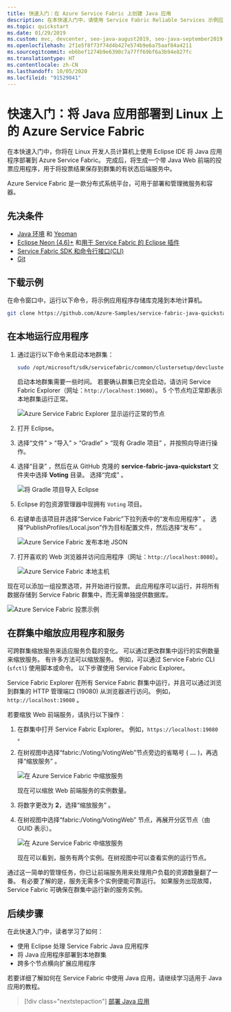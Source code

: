 ```yaml
---
title: 快速入门：在 Azure Service Fabric 上创建 Java 应用
description: 在本快速入门中，请使用 Service Fabric Reliable Services 示例应用程序创建用于 Azure 的 Java 应用程序。
ms.topic: quickstart
ms.date: 01/29/2019
ms.custom: mvc, devcenter, seo-java-august2019, seo-java-september2019, devx-track-java
ms.openlocfilehash: 2f1e5f8f73f74d4b427e574b9e6a75aaf84a4211
ms.sourcegitcommit: eb6bef1274b9e6390c7a77ff69bf6a3b94e827fc
ms.translationtype: HT
ms.contentlocale: zh-CN
ms.lasthandoff: 10/05/2020
ms.locfileid: "91529841"
---
```

# <a name="quickstart--deploy-a-java-app-to-azure-service-fabric-on-linux"></a>快速入门：将 Java 应用部署到 Linux 上的 Azure Service Fabric

在本快速入门中，你将在 Linux 开发人员计算机上使用 Eclipse IDE 将 Java 应用程序部署到 Azure Service Fabric。 完成后，将生成一个带 Java Web 前端的投票应用程序，用于将投票结果保存到群集的有状态后端服务中。

Azure Service Fabric 是一款分布式系统平台，可用于部署和管理微服务和容器。

## <a name="prerequisites"></a>先决条件

- [Java 环境](./service-fabric-get-started-linux.md#set-up-java-development) 和 [Yeoman](./service-fabric-get-started-linux.md#set-up-yeoman-generators-for-containers-and-guest-executables)
- [Eclipse Neon (4.6)+](https://www.eclipse.org/downloads/packages/) 和[用于 Service Fabric 的 Eclipse 插件](./service-fabric-get-started-linux.md#install-the-eclipse-plug-in-optional)
- [Service Fabric SDK 和命令行接口(CLI)](./service-fabric-get-started-linux.md#installation-methods)
- [Git](https://git-scm.com/downloads)

## <a name="download-the-sample"></a>下载示例

在命令窗口中，运行以下命令，将示例应用程序存储库克隆到本地计算机。

```bash
git clone https://github.com/Azure-Samples/service-fabric-java-quickstart.git
```

## <a name="run-the-application-locally"></a>在本地运行应用程序

1. 通过运行以下命令来启动本地群集：

    ```bash
    sudo /opt/microsoft/sdk/servicefabric/common/clustersetup/devclustersetup.sh
    ```
    启动本地群集需要一些时间。 若要确认群集已完全启动，请访问 Service Fabric Explorer（网址：`http://localhost:19080`）。 5 个节点均正常即表示本地群集运行正常。

    ![Azure Service Fabric Explorer 显示运行正常的节点](./media/service-fabric-quickstart-java/service-fabric-explorer-healthy-nodes.png)

2. 打开 Eclipse。
3. 选择“文件”   > “导入”   > “Gradle”   > “现有 Gradle 项目”  ，并按照向导进行操作。
4. 选择“目录”  ，然后在从 GitHub 克隆的 **service-fabric-java-quickstart** 文件夹中选择 **Voting** 目录。 选择“完成”  。

    ![将 Gradle 项目导入 Eclipse](./media/service-fabric-quickstart-java/eclipse-import-gradle-project.png)

5. Eclipse 的包资源管理器中现拥有 `Voting` 项目。
6. 右键单击该项目并选择“Service Fabric”下拉列表中的“发布应用程序”   。 选择“PublishProfiles/Local.json”作为目标配置文件，然后选择“发布”   。

    ![Azure Service Fabric 发布本地 JSON](./media/service-fabric-quickstart-java/service-fabric-publish-local-json.png)

7. 打开喜欢的 Web 浏览器并访问应用程序（网址：`http://localhost:8080`）。

    ![Azure Service Fabric 本地主机](./media/service-fabric-quickstart-java/service-fabric-local-host.png)

现在可以添加一组投票选项，并开始进行投票。 此应用程序可以运行，并将所有数据存储到 Service Fabric 群集中，而无需单独提供数据库。

![Azure Service Fabric 投票示例](./media/service-fabric-quickstart-java/service-fabric-voting-sample.png)

## <a name="scale-applications-and-services-in-a-cluster"></a>在群集中缩放应用程序和服务

可跨群集缩放服务来适应服务负载的变化。 可以通过更改群集中运行的实例数量来缩放服务。 有许多方法可以缩放服务。 例如，可以通过 Service Fabric CLI (`sfctl`) 使用脚本或命令。 以下步骤使用 Service Fabric Explorer。

Service Fabric Explorer 在所有 Service Fabric 群集中运行，并且可以通过浏览到群集的 HTTP 管理端口 (19080) 从浏览器进行访问。 例如，`http://localhost:19080` 。

若要缩放 Web 前端服务，请执行以下操作：

1. 在群集中打开 Service Fabric Explorer。 例如，`https://localhost:19080` 。
2. 在树视图中选择“fabric:/Voting/VotingWeb”节点旁边的省略号 ( **...** )，再选择“缩放服务”   。

    ![在 Azure Service Fabric 中缩放服务](./media/service-fabric-quickstart-java/service-fabric-scale-service.png)

    现在可以缩放 Web 前端服务的实例数量。

3. 将数字更改为 **2**，选择“缩放服务”  。
4. 在树视图中选择“fabric:/Voting/VotingWeb”  节点，再展开分区节点（由 GUID 表示）。

    ![在 Azure Service Fabric 中缩放服务](./media/service-fabric-quickstart-java/service-fabric-explorer-service-scaled.png)

    现在可以看到，服务有两个实例。在树视图中可以查看实例的运行节点。

通过这一简单的管理任务，你已让前端服务用来处理用户负载的资源数量翻了一番。 有必要了解的是，服务无需多个实例便能可靠运行。 如果服务出现故障，Service Fabric 可确保在群集中运行新的服务实例。

## <a name="next-steps"></a>后续步骤

在此快速入门中，读者学习了如何：

* 使用 Eclipse 处理 Service Fabric Java 应用程序
* 将 Java 应用程序部署到本地群集
* 跨多个节点横向扩展应用程序

若要详细了解如何在 Service Fabric 中使用 Java 应用，请继续学习适用于 Java 应用的教程。

> [!div class="nextstepaction"]
> [部署 Java 应用](./service-fabric-tutorial-create-java-app.md)
